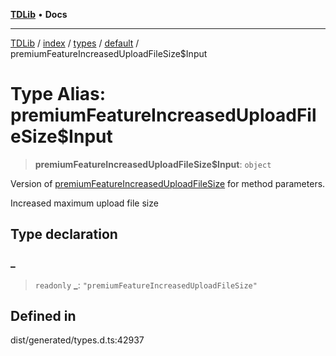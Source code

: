 [**TDLib**](../../../../../../README.md) • **Docs**

***

[TDLib](../../../../../../modules.md) / [index](../../../../../README.md) / [types](../../../README.md) / [default](../README.md) / premiumFeatureIncreasedUploadFileSize$Input

# Type Alias: premiumFeatureIncreasedUploadFileSize$Input

> **premiumFeatureIncreasedUploadFileSize$Input**: `object`

Version of [premiumFeatureIncreasedUploadFileSize](premiumFeatureIncreasedUploadFileSize.md) for method parameters.

Increased maximum upload file size

## Type declaration

### \_

> `readonly` **\_**: `"premiumFeatureIncreasedUploadFileSize"`

## Defined in

dist/generated/types.d.ts:42937
